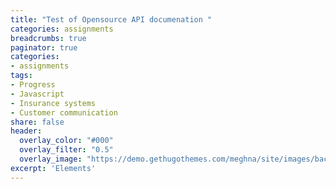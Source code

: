 ```yaml
---
title: "Test of Opensource API documenation "
categories: assignments
breadcrumbs: true
paginator: true
categories: 
- assignments
tags:
- Progress
- Javascript
- Insurance systems
- Customer communication
share: false
header:
  overlay_color: "#000"
  overlay_filter: "0.5"
  overlay_image: "https://demo.gethugothemes.com/meghna/site/images/backgrounds/hero-area.jpg"
excerpt: 'Elements'
---
```

<!DOCTYPE html>
<html>
<head>
    <title>Test Opensource API documentation - Elements</title>
</head>
<body>
   <script src="https://unpkg.com/@stoplight/elements/web-components.min.js"></script>
   <link rel="stylesheet" href="https://unpkg.com/@stoplight/elements/styles.min.css">
</body>
</html>


<elements-api
  apiDescriptionUrl="https://raw.githubusercontent.com/stoplightio/studio-demo/master/reference/todos/todo.v1.yaml"
  router="hash"
/>
